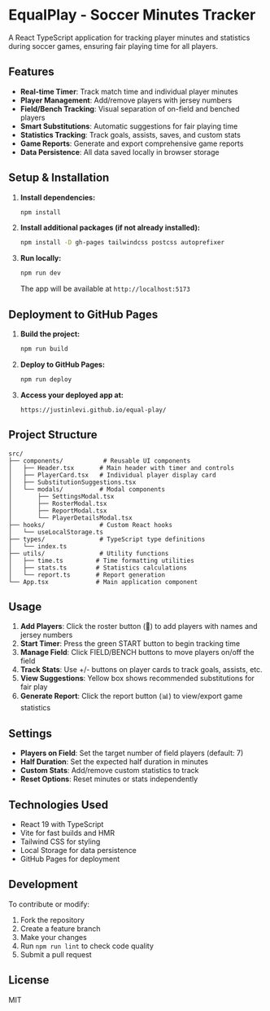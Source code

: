 # EqualPlay - Soccer Minutes Tracker

A React TypeScript application for tracking player minutes and statistics during soccer games, ensuring fair playing time for all players.

## Features

- **Real-time Timer**: Track match time and individual player minutes
- **Player Management**: Add/remove players with jersey numbers
- **Field/Bench Tracking**: Visual separation of on-field and benched players
- **Smart Substitutions**: Automatic suggestions for fair playing time
- **Statistics Tracking**: Track goals, assists, saves, and custom stats
- **Game Reports**: Generate and export comprehensive game reports
- **Data Persistence**: All data saved locally in browser storage

## Setup & Installation

1. **Install dependencies:**
   ```bash
   npm install
   ```

2. **Install additional packages (if not already installed):**
   ```bash
   npm install -D gh-pages tailwindcss postcss autoprefixer
   ```

3. **Run locally:**
   ```bash
   npm run dev
   ```
   The app will be available at `http://localhost:5173`

## Deployment to GitHub Pages

1. **Build the project:**
   ```bash
   npm run build
   ```

2. **Deploy to GitHub Pages:**
   ```bash
   npm run deploy
   ```

3. **Access your deployed app at:**
   ```
   https://justinlevi.github.io/equal-play/
   ```

## Project Structure

```
src/
├── components/           # Reusable UI components
│   ├── Header.tsx       # Main header with timer and controls
│   ├── PlayerCard.tsx   # Individual player display card
│   ├── SubstitutionSuggestions.tsx
│   └── modals/          # Modal components
│       ├── SettingsModal.tsx
│       ├── RosterModal.tsx
│       ├── ReportModal.tsx
│       └── PlayerDetailsModal.tsx
├── hooks/               # Custom React hooks
│   └── useLocalStorage.ts
├── types/               # TypeScript type definitions
│   └── index.ts
├── utils/               # Utility functions
│   ├── time.ts         # Time formatting utilities
│   ├── stats.ts        # Statistics calculations
│   └── report.ts       # Report generation
└── App.tsx             # Main application component
```

## Usage

1. **Add Players**: Click the roster button (👥) to add players with names and jersey numbers
2. **Start Timer**: Press the green START button to begin tracking time
3. **Manage Field**: Click FIELD/BENCH buttons to move players on/off the field
4. **Track Stats**: Use +/- buttons on player cards to track goals, assists, etc.
5. **View Suggestions**: Yellow box shows recommended substitutions for fair play
6. **Generate Report**: Click the report button (📊) to view/export game statistics

## Settings

- **Players on Field**: Set the target number of field players (default: 7)
- **Half Duration**: Set the expected half duration in minutes
- **Custom Stats**: Add/remove custom statistics to track
- **Reset Options**: Reset minutes or stats independently

## Technologies Used

- React 19 with TypeScript
- Vite for fast builds and HMR
- Tailwind CSS for styling
- Local Storage for data persistence
- GitHub Pages for deployment

## Development

To contribute or modify:

1. Fork the repository
2. Create a feature branch
3. Make your changes
4. Run `npm run lint` to check code quality
5. Submit a pull request

## License

MIT
